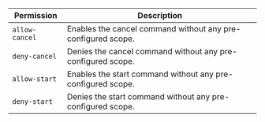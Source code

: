 | Permission | Description |
|------|-----|
|`allow-cancel`|Enables the cancel command without any pre-configured scope.|
|`deny-cancel`|Denies the cancel command without any pre-configured scope.|
|`allow-start`|Enables the start command without any pre-configured scope.|
|`deny-start`|Denies the start command without any pre-configured scope.|
